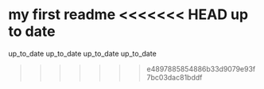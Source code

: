 my first readme
<<<<<<< HEAD
up to date
=======
up_to_date
up_to_date
up_to_date
up_to_date
>>>>>>> e4897885854886b33d9079e93f7bc03dac81bddf
